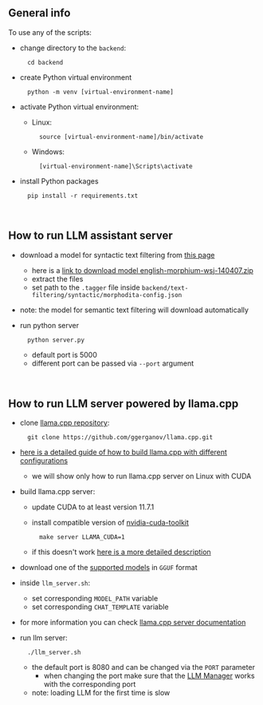 ## General info

To use any of the scripts:
- change directory to the `backend`:

        cd backend


- create Python virtual environment

        python -m venv [virtual-environment-name]

- activate Python virtual environment:
    - Linux:
    
            source [virtual-environment-name]/bin/activate
    - Windows:

            [virtual-environment-name]\Scripts\activate

- install Python packages

        pip install -r requirements.txt

<br/>


## How to run LLM assistant server
- download a model for syntactic text filtering from [this page](https://lindat.mff.cuni.cz/repository/xmlui/handle/11858/00-097C-0000-0023-68D9-0)
    - here is a [link to download model english-morphium-wsj-140407.zip](https://lindat.mff.cuni.cz/repository/xmlui/bitstream/handle/11858/00-097C-0000-0023-68D9-0/english-morphium-wsj-140407.zip?sequence=3&isAllowed=y)
    - extract the files
    - set path to the `.tagger` file inside `backend/text-filtering/syntactic/morphodita-config.json`
- note: the model for semantic text filtering will download automatically

- run python server

        python server.py
    - default port is 5000
    - different port can be passed via `--port` argument


<br/>

## How to run LLM server powered by llama.cpp

- clone [llama.cpp repository](https://github.com/ggerganov/llama.cpp):

        git clone https://github.com/ggerganov/llama.cpp.git

- [here is a detailed guide of how to build llama.cpp with different configurations](https://github.com/ggerganov/llama.cpp?tab=readme-ov-file#build)
    - we will show only how to run llama.cpp server on Linux with CUDA

- build llama.cpp server:
    - update CUDA to at least version 11.7.1
    - install compatible version of [nvidia-cuda-toolkit](https://developer.nvidia.com/cuda-downloads)

            make server LLAMA_CUDA=1
    - if this doesn't work [here is a more detailed description](https://github.com/ggerganov/llama.cpp?tab=readme-ov-file#cuda)

- download one of the [supported models](https://github.com/ggerganov/llama.cpp#description) in `GGUF` format

- inside `llm_server.sh`:
    - set corresponding `MODEL_PATH` variable
    - set corresponding `CHAT_TEMPLATE` variable

- for more information you can check [llama.cpp server documentation](https://github.com/ggerganov/llama.cpp/blob/master/examples/server/README.md)

- run llm server:

        ./llm_server.sh
    - the default port is 8080 and can be changed via the `PORT` parameter
        - when changing the port make sure that the [LLM Manager](utils/llm_manager.py) works with the corresponding port
    - note: loading LLM for the first time is slow
